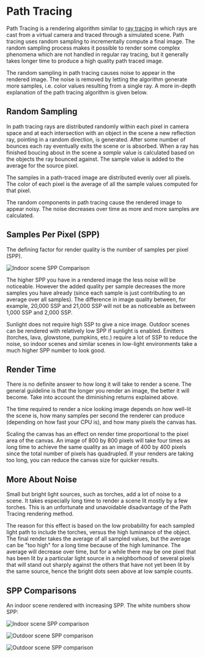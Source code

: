 Path Tracing
============

Path Tracing is a rendering algorithm similar to [ray tracing][1] in which rays
are cast from a virtual camera and traced through a simulated scene.  Path
tracing uses random sampling to incrementally compute a final image. The random
sampling process makes it possible to render some complex phenomena which are
not handled in regular ray tracing, but it generally takes longer time to
produce a high quality path traced image.

The random sampling in path tracing causes noise to appear in the rendered
image. The noise is removed by letting the algorithm generate more samples,
i.e. color values resulting from a single ray. A more in-depth explanation
of the path tracing algorithm is given below.

Random Sampling
---------------

In path tracing rays are distributed randomly within each pixel in camera space
and at each intersection with an object in the scene a new reflection ray,
pointing in a random direction, is generated. After some number of bounces each
ray eventually exits the scene or is absorbed. When a ray has finished boucing
about in the scene a *sample* value is calculated based on the objects the ray
bounced against. The sample value is added to the average for the source
pixel.

The samples in a path-traced image are distributed evenly over all pixels. The
color of each pixel is the average of all the sample values computed for that
pixel.

The random components in path tracing cause the rendered image to appear noisy.
The noise decreases over time as more and more samples are calculated.

Samples Per Pixel (SPP)
-----------------------

The defining factor for render quality is the number of samples per pixel
(SPP).

![Indoor scene SPP Comparison](spp-compare.gif)

The higher SPP you have in a rendered image the less noise will be noticeable.
However the added quality per sample decreases the more samples you have
already (since each sample is just contributing to an average over all
samples).  The difference in image quality between, for example, 20,000 SSP and
21,000 SSP will not be as noticeable as between 1,000 SSP and 2,000 SSP.

Sunlight does not require high SSP to give a nice image. Outdoor scenes can be
rendered with relatively low SPP if sunlight is enabled. Emitters (torches,
lava, glowstone, pumpkins, etc.) require a lot of SSP to reduce the noise, so
indoor scenes and similar scenes in low-light environments take a much higher
SPP number to look good.

Render Time
-----------

There is no definite answer to how long it will take to render a scene. The
general guideline is that the longer you render an image, the better it will
become. Take into account the diminishing returns explained above.

The time required to render a nice looking image depends on how well-lit the
scene is, how many samples per second the renderer can produce (depending on
how fast your CPU is), and how many pixels the canvas has.

Scaling the canvas has an effect on render time proportional to the pixel area
of the canvas. An image of 800 by 800 pixels will take four times as long time
to achieve the same quality as an image of 400 by 400 pixels since the total
number of pixels has quadrupled. If your renders are taking too long, you
can reduce the canvas size for quicker results.

More About Noise
----------------

Small but bright light sources, such as torches, add a lot of noise to a scene.
It takes especially long time to render a scene lit mostly by a few torches.
This is an unfortunate and unavoidable disadvantage of the Path Tracing
rendering method.

The reason for this effect is based on the low probability for each sampled
light path to include the torches, versus the high luminance of the object. The
final render takes the average of all sampled values, but the average can be
"too high" for a long time because of the high luminance. The average will
decrease over time, but for a while there may be one pixel that has been lit by
a particular light source in a neighborhood of several pixels that will stand
out sharply against the others that have not yet been lit by the same source,
hence the bright dots seen above at low sample counts.

SPP Comparisons
---------------

An indoor scene rendered with increasing SPP. The white numbers show SPP:

![Indoor scene SPP comparison](spp-compare-1.png)

![Outdoor scene SPP comparison](spp-compare-2.png)

![Outdoor scene SPP comparison](spp-compare-3.png)


[1]: http://en.wikipedia.org/wiki/Ray_tracing_(graphics)
